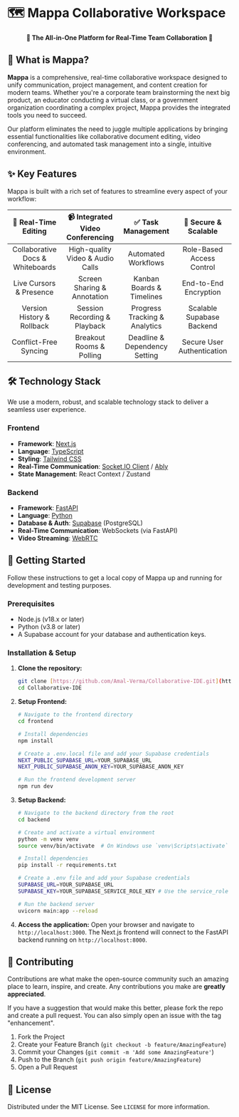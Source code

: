# 🗺️ Mappa Collaborative Workspace

<div align="center">

**🚀 The All-in-One Platform for Real-Time Team Collaboration 🚀**

</div>

## 🎯 What is Mappa?

**Mappa** is a comprehensive, real-time collaborative workspace designed to unify communication, project management, and content creation for modern teams. Whether you're a corporate team brainstorming the next big product, an educator conducting a virtual class, or a government organization coordinating a complex project, Mappa provides the integrated tools you need to succeed.

Our platform eliminates the need to juggle multiple applications by bringing essential functionalities like collaborative document editing, video conferencing, and automated task management into a single, intuitive environment.

## ✨ Key Features

Mappa is built with a rich set of features to streamline every aspect of your workflow:

| 📝 **Real-Time Editing** | 📹 **Integrated Video Conferencing** | ✅ **Task Management** | 🔐 **Secure & Scalable** |
|:---------------------------:|:------------------------------------:|:------------------------:|:--------------------------:|
| Collaborative Docs & Whiteboards | High-quality Video & Audio Calls | Automated Workflows | Role-Based Access Control |
| Live Cursors & Presence | Screen Sharing & Annotation | Kanban Boards & Timelines | End-to-End Encryption |
| Version History & Rollback | Session Recording & Playback | Progress Tracking & Analytics | Scalable Supabase Backend |
| Conflict-Free Syncing | Breakout Rooms & Polling | Deadline & Dependency Setting | Secure User Authentication |

## 🛠️ Technology Stack

We use a modern, robust, and scalable technology stack to deliver a seamless user experience.

### **Frontend**

* **Framework**: [Next.js](https://nextjs.org/)
* **Language**: [TypeScript](https://www.typescriptlang.org/)
* **Styling**: [Tailwind CSS](https://tailwindcss.com/)
* **Real-Time Communication**: [Socket.IO Client](https://socket.io/) / [Ably](https://ably.com/)
* **State Management**: React Context / Zustand

### **Backend**

* **Framework**: [FastAPI](https://fastapi.tiangolo.com/)
* **Language**: [Python](https://www.python.org/)
* **Database & Auth**: [Supabase](https://supabase.io/) (PostgreSQL)
* **Real-Time Communication**: WebSockets (via FastAPI)
* **Video Streaming**: [WebRTC](https://webrtc.org/)

## 🚀 Getting Started

Follow these instructions to get a local copy of Mappa up and running for development and testing purposes.

### **Prerequisites**

* Node.js (v18.x or later)
* Python (v3.8 or later)
* A Supabase account for your database and authentication keys.

### **Installation & Setup**

1.  **Clone the repository:**
    ```sh
    git clone [https://github.com/Amal-Verma/Collaborative-IDE.git](https://github.com/Amal-Verma/Collaborative-IDE.git)
    cd Collaborative-IDE
    ```

2.  **Setup Frontend:**
    ```sh
    # Navigate to the frontend directory
    cd frontend

    # Install dependencies
    npm install

    # Create a .env.local file and add your Supabase credentials
    NEXT_PUBLIC_SUPABASE_URL=YOUR_SUPABASE_URL
    NEXT_PUBLIC_SUPABASE_ANON_KEY=YOUR_SUPABASE_ANON_KEY

    # Run the frontend development server
    npm run dev
    ```

3.  **Setup Backend:**
    ```sh
    # Navigate to the backend directory from the root
    cd backend

    # Create and activate a virtual environment
    python -m venv venv
    source venv/bin/activate  # On Windows use `venv\Scripts\activate`

    # Install dependencies
    pip install -r requirements.txt

    # Create a .env file and add your Supabase credentials
    SUPABASE_URL=YOUR_SUPABASE_URL
    SUPABASE_KEY=YOUR_SUPABASE_SERVICE_ROLE_KEY # Use the service_role key for backend

    # Run the backend server
    uvicorn main:app --reload
    ```

4.  **Access the application:**
    Open your browser and navigate to `http://localhost:3000`. The Next.js frontend will connect to the FastAPI backend running on `http://localhost:8000`.

## 🤝 Contributing

Contributions are what make the open-source community such an amazing place to learn, inspire, and create. Any contributions you make are **greatly appreciated**.

If you have a suggestion that would make this better, please fork the repo and create a pull request. You can also simply open an issue with the tag "enhancement".

1.  Fork the Project
2.  Create your Feature Branch (`git checkout -b feature/AmazingFeature`)
3.  Commit your Changes (`git commit -m 'Add some AmazingFeature'`)
4.  Push to the Branch (`git push origin feature/AmazingFeature`)
5.  Open a Pull Request

## 📄 License

Distributed under the MIT License. See `LICENSE` for more information.
